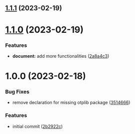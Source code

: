 ## [1.1.1](https://github.com/niwini/authy-js/compare/v1.1.0...v1.1.1) (2023-02-19)

# [1.1.0](https://github.com/niwini/authy-js/compare/v1.0.0...v1.1.0) (2023-02-19)


### Features

* **document:** add more functionalities ([2a8a4c3](https://github.com/niwini/authy-js/commit/2a8a4c3c9448d54f9be5333947eb3f3a8d8b8b56))

# 1.0.0 (2023-02-18)


### Bug Fixes

* remove declaration for missing otplib package ([3514666](https://github.com/niwini/authy-js/commit/35146664de6e09037ee6565a68e8c262441b978b))


### Features

* initial commit ([2b2922c](https://github.com/niwini/authy-js/commit/2b2922c6a19f3c5b886711c70d671a76623ecf7c))
